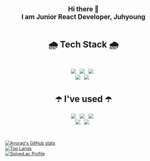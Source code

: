 
<header>
  <h2>Hi there 👋<br/>I am Junior React Developer, Juhyoung  
  
</header>
<h1 align="center">🌧 Tech Stack 🌧</h1>
</br>
<p align="center">
<img src="https://img.shields.io/badge/HTML5-E34F26?style=flat-square&logo=HTML5&logoColor=white"/></a> &nbsp
<img src="https://img.shields.io/badge/CSS3-1572B6?style=flat-square&logo=CSS3&logoColor=white"/></a> &nbsp
<img src="https://img.shields.io/badge/JavaScript-F7DF1E?style=flat-square&logo=JavaScript&logoColor=black"/></a> &nbsp<br/>
<img src="https://img.shields.io/badge/React%20JS-61DAFB?style=flat-square&logo=react&logoColor=black"/></a> &nbsp
<img src="https://img.shields.io/badge/Python3-3776AB?style=flat-square&logo=python&logoColor=white"/></a> &nbsp

</br>
<h1 align="center">☂️ I've used ☂️</h1>
<p align="center">
<img src="https://img.shields.io/badge/Visual Studio Code-007ACC?style=flat-square&logo=Visual Studio Code&logoColor=white"/></a> &nbsp
<img src="https://img.shields.io/badge/Ubuntu-E95420?style=flat-square&logo=ubuntu&logoColor=white"/></a> &nbsp
<img src="https://img.shields.io/badge/Git-F05032?style=flat-square&logo=Git&logoColor=white"/></a> &nbsp<br />
<img src="https://img.shields.io/badge/GitHub-181717?style=flat-square&logo=github&logoColor=white"/></a> &nbsp
<img src="https://img.shields.io/badge/Notion-000000?style=flat-square&logo=Notion&logoColor=white"/></a> &nbsp
</br>
</br>
</br>

[![Anurag's GitHub stats](https://github-readme-stats.vercel.app/api?username=juhyoungRyu)](https://github.com/anuraghazra/github-readme-stats)<br>
[![Top Langs](https://github-readme-stats.vercel.app/api/top-langs/?username=juhyoungRyu&layout=compact)](https://github.com/anuraghazra/github-readme-stats)<br>
[![Solved.ac Profile](http://mazassumnida.wtf/api/v2/generate_badge?boj=thinkoutside2004)](https://solved.ac/thinkoutside2004/)<br>

